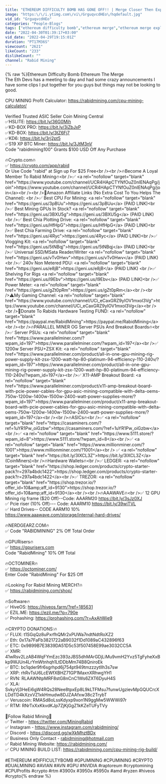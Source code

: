 ```yaml
---
title: "ETHEREUM DIFFICULTY BOMB HAS GONE OFF!! | Merge Closer Then Expected?"
image: "https:\/\/i.ytimg.com\/vi\/GrguqvcdHEo\/hqdefault.jpg"
vid_id: "GrguqvcdHEo"
categories: "People-Blogs"
tags: ["ethereum difficulty bomb","ethereum merge","ethereum merge explained"]
date: "2022-04-30T01:39:17+03:00"
vid_date: "2022-04-29T19:15:01Z"
duration: "PT17M36S"
viewcount: "2621"
likeCount: "233"
dislikeCount: ""
channel: "Rabid Mining"
---
```

{% raw %}Ethereum Difficulty Bomb Ethereum The Merge<br />The Eth Devs has a meeting to day and had some crazy announcements I have some clips I put together for you guys but things may not be looking to good.   <br /><br />CPU MINING Profit Calculator: <a rel="nofollow" target="blank" href="https://rabidmining.com/cpu-mining-calculator/">https://rabidmining.com/cpu-mining-calculator/</a><br /><br />Verified Trusted ASIC Seller Coin Mining Central<br />✅HSLITE: <a rel="nofollow" target="blank" href="https://bit.ly/36G0Mih">https://bit.ly/36G0Mih</a><br />✅KD-BOX PRO: <a rel="nofollow" target="blank" href="https://bit.ly/3iZbJxP">https://bit.ly/3iZbJxP</a><br />✅KD-BOX: <a rel="nofollow" target="blank" href="https://bit.ly/3tZ6Fj7">https://bit.ly/3tZ6Fj7</a><br />✅KD6: <a rel="nofollow" target="blank" href="https://bit.ly/3rj2pt5">https://bit.ly/3rj2pt5</a><br />✅S19 XP BTC Miner: <a rel="nofollow" target="blank" href="https://bit.ly/3JtM3nV">https://bit.ly/3JtM3nV</a><br />Code &quot;rabidmining100&quot; Grants $100 USD Off Any Purchase<br /><br />🔥Crypto.com🔥<br />✅ <a rel="nofollow" target="blank" href="https://crypto.com/app/rabid">https://crypto.com/app/rabid</a> <br />Or Use Code &quot;rabid&quot; at Sign up For $25 Free<br /><br />🔥Become A Loyal Member To Rabid Mining🔥<br />✅ <a rel="nofollow" target="blank" href="https://www.youtube.com/channel/UCR4HApCTYNfOuZ0nIENAqPg/join">https://www.youtube.com/channel/UCR4HApCTYNfOuZ0nIENAqPg/join</a><br /><br />🔗Amazon Affiliate Links (No Extra Cost To You Helps The Channel): <br />✅ Best CPU For Mining: <a rel="nofollow" target="blank" href="https://geni.us/3pBUu">https://geni.us/3pBUu</a> (PAID LINK)<br />✅ Best Mining GPUs In Stock? <a rel="nofollow" target="blank" href="https://geni.us/3BXU5g">https://geni.us/3BXU5g</a> (PAID LINK)<br />✅ Best Chia Plotting Drive: <a rel="nofollow" target="blank" href="https://geni.us/HfHpG">https://geni.us/HfHpG</a> (PAID LINK)<br />✅ Best Chia Farming Drive: <a rel="nofollow" target="blank" href="https://geni.us/4Ryc">https://geni.us/4Ryc</a> (PAID LINK)<br />✅ Vlogging Kit: <a rel="nofollow" target="blank" href="https://geni.us/5tNBqj">https://geni.us/5tNBqj</a> (PAID LINK)<br />✅ Universal SSD/MSata Reader/Writer <a rel="nofollow" target="blank" href="https://geni.us/vTv0Hwv">https://geni.us/vTv0Hwv</a> (PAID LINK)<br />✅ 240v Non Metered PDU: <a rel="nofollow" target="blank" href="https://geni.us/e8jB">https://geni.us/e8jB</a> (PAID LINK) <br />✅ Shelving For Rigs <a rel="nofollow" target="blank" href="https://geni.us/l9Ebv">https://geni.us/l9Ebv</a> (PAID LINK)<br />✅ Power Meter: <a rel="nofollow" target="blank" href="https://geni.us/gZt0pRm">https://geni.us/gZt0pRm</a><br /><br />⚠My Gaming Channel: <a rel="nofollow" target="blank" href="https://www.youtube.com/channel/UCi_eCaxGRZ9yIOV1mxol3Vg">https://www.youtube.com/channel/UCi_eCaxGRZ9yIOV1mxol3Vg</a><br /><br />🚀Donate To Rabids Hardware Testing FUND: <a rel="nofollow" target="blank" href="https://paypal.me/RabidMining">https://paypal.me/RabidMining</a><br /><br />🔥PARALLEL MINER OG Server PSUs And Breakout Boards🔥<br />✅ Server PSUs: <a rel="nofollow" target="blank" href="https://www.parallelminer.com/?wpam_id=197">https://www.parallelminer.com/?wpam_id=197</a><br />✅ 1200w Server PSU+ZSX Kit: <a rel="nofollow" target="blank" href="https://www.parallelminer.com/product/all-in-one-gpu-mining-rig-power-supply-kit-zsx-1200-watt-hp-80-platinum-94-efficiency-110-240v/?wpam_id=197">https://www.parallelminer.com/product/all-in-one-gpu-mining-rig-power-supply-kit-zsx-1200-watt-hp-80-platinum-94-efficiency-110-240v/?wpam_id=197</a><br />✅ X11-AMP Breakout Board: <a rel="nofollow" target="blank" href="https://www.parallelminer.com/product/x11-amp-breakout-board-with-pcie-power-cables-for-gpu-asic-mining-compatible-with-delta-oems-750w-1200w-1400w-1500w-2400-watt-power-supplies-more/?wpam_id=197">https://www.parallelminer.com/product/x11-amp-breakout-board-with-pcie-power-cables-for-gpu-asic-mining-compatible-with-delta-oems-750w-1200w-1400w-1500w-2400-watt-power-supplies-more/?wpam_id=197</a><br /><br />🔥ASICs🔥<br />✅ <a rel="nofollow" target="blank" href="https://casaminers.com/?ref=1uYR1Pw_oiGzbw">https://casaminers.com/?ref=1uYR1Pw_oiGzbw</a><br />✅ <a rel="nofollow" target="blank" href="https://www.5111.store/?wpam_id=8">https://www.5111.store/?wpam_id=8</a><br />✅ <a rel="nofollow" target="blank" href="https://www.millionminer.com/?1001">https://www.millionminer.com/?1001</a><br /> ✅ <a rel="nofollow" target="blank" href="https://bit.ly/3IXCL3Z">https://bit.ly/3IXCL3Z</a> (CoinMiners)<br />🔥Hardware Wallets🔥<br />✅ LEDGER: <a rel="nofollow" target="blank" href="https://shop.ledger.com/products/crypto-starter-pack?r=297a4bdc1422">https://shop.ledger.com/products/crypto-starter-pack?r=297a4bdc1422</a><br />✅ TREZOR: <a rel="nofollow" target="blank" href="https://shop.trezor.io/?offer_id=10&amp;aff_id=9130">https://shop.trezor.io/?offer_id=10&amp;aff_id=9130</a><br /><br />🔥AAAWAVE🔥<br />✅ 12 GPU Mining rig frame ($20 Off)--Code: AAARM20 <a rel="nofollow" target="blank" href="https://bit.ly/3sJz0XJ">https://bit.ly/3sJz0XJ</a><br />✅ Pcie riser (10% Off)--- Code: AAARM10 <a rel="nofollow" target="blank" href="https://bit.ly/39wiTVL">https://bit.ly/39wiTVL</a><br />✅ Hard Drives-- CODE AARM10 10% <a rel="nofollow" target="blank" href="https://www.aaawave.com/storage/internal-hard-drives/">https://www.aaawave.com/storage/internal-hard-drives/</a> <br /><br />🔥NERDGEARZ.COM🔥<br />✅ Code &quot;RABIDMINING&quot; 2% Off Total Order<br /><br />🔥GPURisers🔥<br />✅ <a rel="nofollow" target="blank" href="https://gpurisers.com">https://gpurisers.com</a><br />Code &quot;RabidMining&quot; 10% Off Total<br /><br />🔥OCTOMINER🔥<br />✅ <a rel="nofollow" target="blank" href="https://octominer.com/">https://octominer.com/</a><br />Enter Code &quot;RabidMining&quot; For $25 Off<br /><br />🔥Looking For Rabid Mining MERCH?🔥<br />✅ <a rel="nofollow" target="blank" href="https://rabidmining.com/shop/">https://rabidmining.com/shop/</a><br /><br />🔥Software🔥<br />✅ HiveOS: <a rel="nofollow" target="blank" href="https://hiveos.farm/?ref=185631">https://hiveos.farm/?ref=185631</a><br />✅ EZIL.ME: <a rel="nofollow" target="blank" href="https://ezil.me/?p=790e">https://ezil.me/?p=790e</a><br />✅ Prohashing: <a rel="nofollow" target="blank" href="https://prohashing.com/?r=AxAhWie9">https://prohashing.com/?r=AxAhWie9</a><br /><br />🔥CRYPTO DONATIONS:🔥<br />✅ FLUX: t1SGqQz8uPxrfhQMr2xPUWa7ndtNdtRoXZ2<br />✅ Eth: 0x17a7FaFb3821722aB9032f1Dd1089aC432896f63<br />✅ ETC: 0x9899B7E3839DA51D5c53f507458E99ae3032CC5A<br />✅ XMR: 41wRsv2LzAB4WqFYmEzc393zJBS5dhMArGDjLiMu9vmH2Yvz5TgFyheXxBkp9WJUn4LrYmWtnhqh1LtDDbMm74B8QniroEk<br />✅ BTC: bc1qder9fr6sgrhpd6j754pt949tmzzzytllh3s7sw<br />✅ XRP: rhRvTsU6LcEWfXBHZ71GP1MaxnXRhwgYH1<br />✅ RVN: RLAAWNtpMRF8stG8nCnC1Ws6ZXT6DyuH4S<br />✅ XLA: SvkyVj3HeEi6gW4RQs28Nee8tpxEp8L9kLTFMsu7funwUgzievMpGQUCrcXLDdTD4kXzxVZ1xkHmudw8DJZAAfxw38c2TrybT<br />✅ Veruscoin: RMASd8oLssKdyxp9xon1N9ggMw5WWWi97r<br />✅ RTM: RNrTxXxKkvdKJp7ZjKjGgZ1kKZeTUFyTVy<br /><br />👀Follow Rabid Mining👀<br />✅ Twitter - <a rel="nofollow" target="blank" href="https://twitter.com/MiningRabid">https://twitter.com/MiningRabid</a><br />✅ Instagram - <a rel="nofollow" target="blank" href="https://www.instagram.com/rabidmining/">https://www.instagram.com/rabidmining/</a><br />✅ Discord - <a rel="nofollow" target="blank" href="https://discord.gg/wXkMhztBDx">https://discord.gg/wXkMhztBDx</a><br />✅ Business Only Contact - rabidmining@hotmail.com<br />✅ Rabid Mining Website: <a rel="nofollow" target="blank" href="https://rabidmining.com/">https://rabidmining.com/</a><br />✅ CPU MINING BUILD LIST: <a rel="nofollow" target="blank" href="https://rabidmining.com/cpu-mining-rig-build/">https://rabidmining.com/cpu-mining-rig-build/</a><br /><br />#ETHEREUM #DIFFICULTYBOMB #GPUMINING #CPUMINING #CRYPTO #DUALMINING #AVIAN #AVN #GPU #NVIDIA #raptoreum #cryptomining #CPUProfits #crypto #rtm #3900x #3950x #5950x #amd #ryzen #hiveos #crypto{% endraw %}
